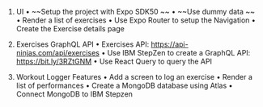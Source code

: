1. UI
• ~~Setup the project with Expo SDK50 ~~
• ~~Use dummy data ~~
• Render a list of exercises 
• Use Expo Router to setup the Navigation 
• Create the Exercise details page

2. Exercises GraphQL API
• Exercises API: https://api-ninjas.com/api/exercises
• Use IBM StepZen to create a GraphQL API: 
https://bit.ly/3RZtGNM
• Use React Query to query the API

3. Workout Logger Features
• Add a screen to log an exercise 
• Render a list of performances 
• Create a MongoDB database using Atlas 
• Connect MongoDB to IBM Stepzen